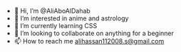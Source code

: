 - 👋 Hi, I’m @AliAboAlDahab
- 👀 I’m interested in anime and astrology
- 🌱 I’m currently learning CSS
- 💞️ I’m looking to collaborate on anything for a beginner
- 📫 How to reach me alihassan112008.s@gmail.com

<!---
AliAboAlDahab/AliAboAlDahab is a ✨ special ✨ repository because its `README.md` (this file) appears on your GitHub profile.
You can click the Preview link to take a look at your changes.
--->
